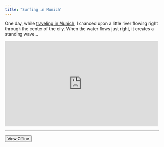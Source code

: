 ```yaml
---
title: "Surfing in Munich"
---
```


One day, while [traveling in Munich](https://en.wikipedia.org/wiki/Eisbach_(Isar)), I chanced upon a little river flowing right through the center of the city. When the water flows just right, it creates a standing wave...

<iframe src="https://player.vimeo.com/video/110935843" width="500" height="281" frameborder="0" webkitallowfullscreen mozallowfullscreen allowfullscreen></iframe>

<hr>
<button class="downloadable" data-video="surfing-in-munich.mp4">
  <i class="fa fa-download"></i> View Offline
</button>
